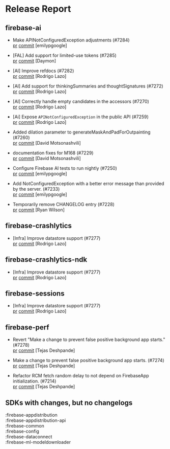 # Release Report
## firebase-ai
      
* Make APINotConfiguredException adjustments (#7284)   
  [pr](https://github.com/firebase/firebase-android-sdk/pull/7284) [commit](https://github.com/firebase/firebase-android-sdk/commit/ca65d4bfbfcdc5e8161b408a57131003433a50c0)  [emilypgoogle]

* [FAL] Add support for limited-use tokens (#7285)   
  [pr](https://github.com/firebase/firebase-android-sdk/pull/7285) [commit](https://github.com/firebase/firebase-android-sdk/commit/5fdf0247f5b9aa08cd07a02c518ad8d52bd53ca8)  [Daymon]

* [AI] Improve refdocs (#7282)   
  [pr](https://github.com/firebase/firebase-android-sdk/pull/7282) [commit](https://github.com/firebase/firebase-android-sdk/commit/d8cb105c8f0749ed0f76543f72e94d32e2344349)  [Rodrigo Lazo]

* [AI] Add support for thinkingSummaries and thoughtSignatures (#7272)   
  [pr](https://github.com/firebase/firebase-android-sdk/pull/7272) [commit](https://github.com/firebase/firebase-android-sdk/commit/be8f4809baa8eaca33cd7d4c21b955d40204dfd7)  [Rodrigo Lazo]

* [AI] Correctly handle empty candidates in the accessors (#7270)   
  [pr](https://github.com/firebase/firebase-android-sdk/pull/7270) [commit](https://github.com/firebase/firebase-android-sdk/commit/c85227e344230aa676066352184bc6ccd510294f)  [Rodrigo Lazo]

* [Ai] Expose `APINotConfiguredException` in the public API (#7259)   
  [pr](https://github.com/firebase/firebase-android-sdk/pull/7259) [commit](https://github.com/firebase/firebase-android-sdk/commit/da659d7d614c41375a29868bed234b6890329e18)  [Rodrigo Lazo]

* Added dilation parameter to generateMaskAndPadForOutpainting (#7260)   
  [pr](https://github.com/firebase/firebase-android-sdk/pull/7260) [commit](https://github.com/firebase/firebase-android-sdk/commit/628a6c6131fe14916592e60da5b4eeea94537b03)  [David Motsonashvili]

* documentation fixes for M168 (#7229)   
  [pr](https://github.com/firebase/firebase-android-sdk/pull/7229) [commit](https://github.com/firebase/firebase-android-sdk/commit/2253d3f53da5b047b1525b5ef0bb07f80df2d1d0)  [David Motsonashvili]

* Configure Firebase AI tests to run nightly (#7250)   
  [pr](https://github.com/firebase/firebase-android-sdk/pull/7250) [commit](https://github.com/firebase/firebase-android-sdk/commit/5e778b940e72d6ce10455a6604f2857820df1d28)  [emilypgoogle]

* Add NotConfiguredException with a better error message than provided by the server. (#7233)   
  [pr](https://github.com/firebase/firebase-android-sdk/pull/7233) [commit](https://github.com/firebase/firebase-android-sdk/commit/8b1b50d421d558ca0d7e3f606fb289a5a370275d)  [emilypgoogle]

* Temporarily remove CHANGELOG entry (#7228)   
  [pr](https://github.com/firebase/firebase-android-sdk/pull/7228) [commit](https://github.com/firebase/firebase-android-sdk/commit/316e1686c3ac9675384da435f43a1eff6c78f755)  [Ryan Wilson]

## firebase-crashlytics
      
* [Infra] Improve datastore support  (#7277)   
  [pr](https://github.com/firebase/firebase-android-sdk/pull/7277) [commit](https://github.com/firebase/firebase-android-sdk/commit/296ab29eaf48de0b1b243f0ea98e33771bfea91b)  [Rodrigo Lazo]

## firebase-crashlytics-ndk
      
* [Infra] Improve datastore support  (#7277)   
  [pr](https://github.com/firebase/firebase-android-sdk/pull/7277) [commit](https://github.com/firebase/firebase-android-sdk/commit/296ab29eaf48de0b1b243f0ea98e33771bfea91b)  [Rodrigo Lazo]

## firebase-sessions
      
* [Infra] Improve datastore support  (#7277)   
  [pr](https://github.com/firebase/firebase-android-sdk/pull/7277) [commit](https://github.com/firebase/firebase-android-sdk/commit/296ab29eaf48de0b1b243f0ea98e33771bfea91b)  [Rodrigo Lazo]

## firebase-perf
      
* Revert "Make a change to prevent false positive background app starts." (#7278)   
  [pr](https://github.com/firebase/firebase-android-sdk/pull/7278) [commit](https://github.com/firebase/firebase-android-sdk/commit/3c6bed3e768712ead6ea7c556f68dd9dc4017e0c)  [Tejas Deshpande]

* Make a change to prevent false positive background app starts. (#7274)   
  [pr](https://github.com/firebase/firebase-android-sdk/pull/7274) [commit](https://github.com/firebase/firebase-android-sdk/commit/e11e900b31360e6dba51adab7b26b5329903ebf4)  [Tejas Deshpande]

* Refactor RCM fetch random delay to not depend on FirebaseApp initialization. (#7214)   
  [pr](https://github.com/firebase/firebase-android-sdk/pull/7214) [commit](https://github.com/firebase/firebase-android-sdk/commit/042827da3e2106264b87dd777eed3f32034851f2)  [Tejas Deshpande]


## SDKs with changes, but no changelogs
:firebase-appdistribution  
:firebase-appdistribution-api  
:firebase-common  
:firebase-config  
:firebase-dataconnect  
:firebase-ml-modeldownloader